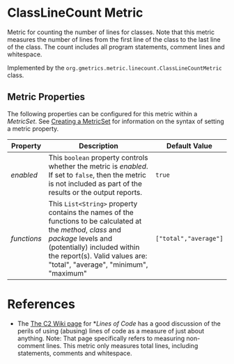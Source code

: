 # ClassLineCount Metric

 Metric for counting the number of lines for classes. Note that this metric
 measures the number of lines from the first line of the class to the last line of
 the class. The count includes all program statements, comment lines and whitespace.

 Implemented by the `org.gmetrics.metric.linecount.ClassLineCountMetric` class.


## Metric Properties

  The following properties can be configured for this metric within a *MetricSet*. See [Creating a MetricSet](../CreatingMetricSet) for information on the syntax of setting a metric property.

| **Property**      | **Description**                                                    | **Default Value**      |
|-------------------|--------------------------------------------------------------------|------------------------|
| *enabled*         | This `boolean` property controls whether the metric is *enabled*. If set to `false`, then the metric is not included as part of the results or the output reports. | `true`                
| *functions*       | This `List<String>` property contains the names of the functions to be calculated at the *method*, *class* and *package* levels and (potentially) included within the report(s). Valid values are: "total", "average", "minimum", "maximum" | `["total","average"]`  |


# References

 * The [The C2 Wiki page](http://c2.com/cgi/wiki?LinesOfCode) for **Lines of Code*
   has a good discussion of the perils of using (abusing) lines of code as a measure
   of just about anything. Note: That page specifically refers to measuring non-comment
   lines. This metric only measures total lines, including statements, comments and
   whitespace.
